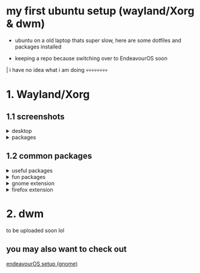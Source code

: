 # my first ubuntu setup (wayland/Xorg & dwm)

- ubuntu on a old laptop thats super slow, here are some dotfiles and packages installed

- keeping a repo because switching over to EndeavourOS soon


| i have no idea what i am doing 💀💀💀💀💀💀💀💀

# 1. Wayland/Xorg

## 1.1 screenshots


<details>
<summary>desktop</summary>
<br>

![Screenshot from 2023-10-31 12-27-44](https://github.com/cpp-johnny/ubuntu-setup/assets/119715263/39381813-0c90-4bf5-800f-267aea04d81d)

![Screenshot from 2023-10-31 12-24-25](https://github.com/cpp-johnny/ubuntu-setup/assets/119715263/ca5dc020-cd94-4d6a-b4e8-8e01003d50df)

![Screenshot from 2023-10-31 12-33-11](https://github.com/cpp-johnny/ubuntu-setup/assets/119715263/f0165c19-86af-4cec-9b1f-1c73c10f049e)

  
</details>


<details>
<summary>packages</summary>
<br>



![Screenshot from 2023-11-04 12-18-03](https://github.com/cpp-johnny/ubuntu-setup/assets/119715263/bed69190-c6d7-4673-9efc-e901955a95a2)


![Screenshot from 2023-11-04 12-37-46](https://github.com/cpp-johnny/ubuntu-setup/assets/119715263/41bc1d35-dcef-4286-97cd-aa0ab4e0ba24)


![Screenshot from 2023-10-30 20-18-10](https://github.com/cpp-johnny/ubuntu-setup/assets/119715263/a64b86b8-fea4-4413-85fc-fee5468a1e67)


![Screenshot from 2023-10-30 20-25-53](https://github.com/cpp-johnny/ubuntu-setup/assets/119715263/d84a4490-740f-442e-907b-2d230374975e)


</details>

## 1.2 common packages

<details>
<summary>useful packages </summary>
<br>

```
terminal:             alacritty (used primarily), kitty

editor:               NvChad, VS Code

note taking:          notepad ++ (via snap/wine), Obsidian

browser:              firefox

LaTeX:                TeXstudio

image manupilation:   Gimp
```
</details>


<details>
<summary>fun packages </summary>
<br>

```
bpytop
cava
cbonsai
cmatrix
htop
periodic-table-cli 
pipes.sh
rusty-rain
tty-clock
```
</details>

<details>
<summary>gnome extension </summary>
<br>

```
desktop icons NG (DING)
Emoji Selector
Extension List
Improved Workspace Indicator
OpenWeather
Rounded Window Corners
Vitals
```
</details>

<details>
<summary>firefox extension </summary>
<br>

```
uBlock Origin
Dark Reader
```
</details>






# 2. dwm

to be uploaded soon lol




## you may also want to check out
[endeavourOS setup (gnome)](https://github.com/cpp-johnny/EndeavourOS-setup)
















